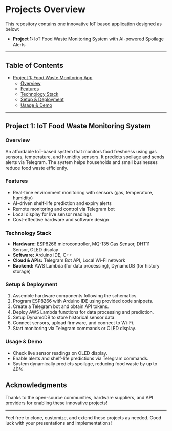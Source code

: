 # Projects Overview

This repository contains one innovative IoT based application designed as below:

- **Project 1:** IoT Food Waste Monitoring System with AI-powered Spoilage Alerts

---

## Table of Contents
- [Project 1: Food Waste Monitoring App](#project-1-food-waste-monitoring-app)
  - [Overview](#overview)
  - [Features](#features)
  - [Technology Stack](#technology-stack)
  - [Setup & Deployment](#setup--deployment)
  - [Usage & Demo](#usage--demo)

---

## **Project 1: IoT Food Waste Monitoring System** 

### **Overview**
An affordable IoT-based system that monitors food freshness using gas sensors, temperature, and humidity sensors. It predicts spoilage and sends alerts via Telegram. The system helps households and small businesses reduce food waste efficiently.

### **Features**
- Real-time environment monitoring with sensors (gas, temperature, humidity)
- AI-driven shelf-life prediction and expiry alerts
- Remote monitoring and control via Telegram bot
- Local display for live sensor readings
- Cost-effective hardware and software design

### **Technology Stack**
- **Hardware:** ESP8266 microcontroller, MQ-135 Gas Sensor, DHT11 Sensor, OLED display
- **Software:** Arduino IDE, C++
- **Cloud & APIs:** Telegram Bot API, Local Wi-Fi network
- **Backend:** AWS Lambda (for data processing), DynamoDB (for history storage)

### **Setup & Deployment**
1. Assemble hardware components following the schematics.
2. Program ESP8266 with Arduino IDE using provided code snippets.
3. Create a Telegram bot and obtain API tokens.
4. Deploy AWS Lambda functions for data processing and prediction.
5. Setup DynamoDB to store historical sensor data.
6. Connect sensors, upload firmware, and connect to Wi-Fi.
7. Start monitoring via Telegram commands or OLED display.

### **Usage & Demo**
- Check live sensor readings on OLED display.
- Enable alerts and shelf-life predictions via Telegram commands.
- System dynamically predicts spoilage, reducing food waste by up to 40%.

## **Acknowledgments**
Thanks to the open-source communities, hardware suppliers, and API providers for enabling these innovative projects!

---

Feel free to clone, customize, and extend these projects as needed. Good luck with your presentations and implementations!
